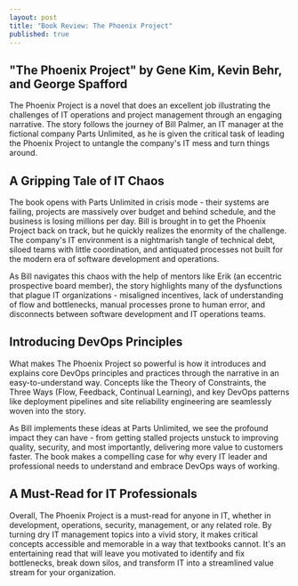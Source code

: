 ```yaml
---
layout: post
title: "Book Review: The Phoenix Project"
published: true
---
```



## "The Phoenix Project" by Gene Kim, Kevin Behr, and George Spafford

The Phoenix Project is a novel that does an excellent job illustrating the challenges of IT operations and project management through an engaging narrative. The story follows the journey of Bill Palmer, an IT manager at the fictional company Parts Unlimited, as he is given the critical task of leading the Phoenix Project to untangle the company's IT mess and turn things around.

## A Gripping Tale of IT Chaos

The book opens with Parts Unlimited in crisis mode - their systems are failing, projects are massively over budget and behind schedule, and the business is losing millions per day. Bill is brought in to get the Phoenix Project back on track, but he quickly realizes the enormity of the challenge. The company's IT environment is a nightmarish tangle of technical debt, siloed teams with little coordination, and antiquated processes not built for the modern era of software development and operations.

As Bill navigates this chaos with the help of mentors like Erik (an eccentric prospective board member), the story highlights many of the dysfunctions that plague IT organizations - misaligned incentives, lack of understanding of flow and bottlenecks, manual processes prone to human error, and disconnects between software development and IT operations teams.

## Introducing DevOps Principles

What makes The Phoenix Project so powerful is how it introduces and explains core DevOps principles and practices through the narrative in an easy-to-understand way. Concepts like the Theory of Constraints, the Three Ways (Flow, Feedback, Continual Learning), and key DevOps patterns like deployment pipelines and site reliability engineering are seamlessly woven into the story.

As Bill implements these ideas at Parts Unlimited, we see the profound impact they can have - from getting stalled projects unstuck to improving quality, security, and most importantly, delivering more value to customers faster. The book makes a compelling case for why every IT leader and professional needs to understand and embrace DevOps ways of working.

## A Must-Read for IT Professionals

Overall, The Phoenix Project is a must-read for anyone in IT, whether in development, operations, security, management, or any related role. By turning dry IT management topics into a vivid story, it makes critical concepts accessible and memorable in a way that textbooks cannot. It's an entertaining read that will leave you motivated to identify and fix bottlenecks, break down silos, and transform IT into a streamlined value stream for your organization.
